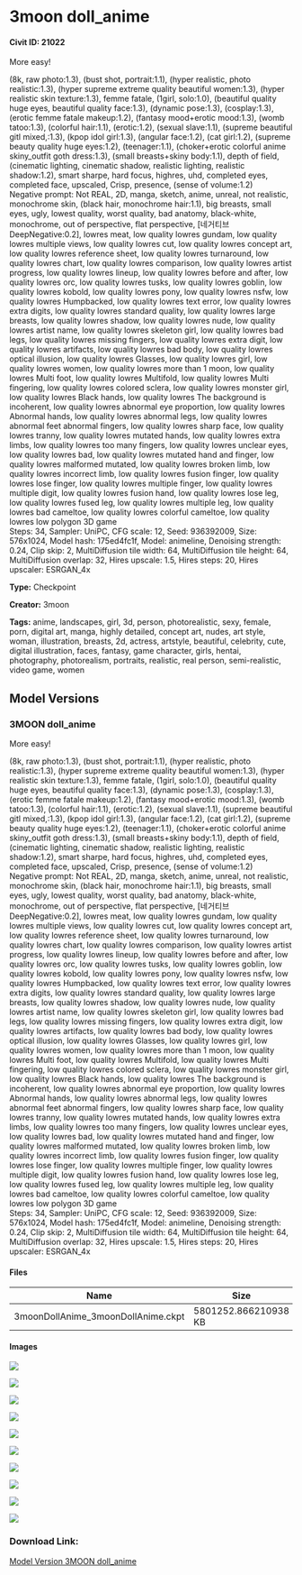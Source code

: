 # 3moon doll_anime

#### Civit ID: 21022

<p>More easy!</p><p></p><p></p><p>(8k, raw photo:1.3), (bust shot, portrait:1.1), (hyper realistic, photo realistic:1.3), (hyper supreme extreme quality beautiful women:1.3), (hyper realistic skin texture:1.3), femme fatale, (1girl, solo:1.0), (beautiful quality huge eyes, beautiful quality face:1.3), (dynamic pose:1.3), (cosplay:1.3), (erotic femme fatale makeup:1.2), (fantasy mood+erotic mood:1.3), (womb tatoo:1.3), (colorful hair:1.1), (erotic:1.2), (sexual slave:1.1), (supreme beautiful gitl mixed,:1.3), (kpop idol girl:1.3), (angular face:1.2), (cat girl:1.2), (supreme beauty quality huge eyes:1.2), (teenager:1.1), (choker+erotic colorful anime skiny_outfit goth dress:1.3), (small breasts+skiny body:1.1), depth of field, (cinematic lighting, cinematic shadow, realistic lighting, realistic shadow:1.2), smart sharpe, hard focus, highres, uhd, completed eyes, completed face, upscaled, Crisp, presence, (sense of volume:1.2)<br />Negative prompt: Not REAL, 2D, manga, sketch, anime, unreal, not realistic, monochrome skin, (black hair, monochrome hair:1.1), big breasts, small eyes, ugly, lowest quality, worst quality, bad anatomy, black-white, monochrome, out of perspective, flat perspective, [네거티브 DeepNegative:0.2], lowres meat, low quality lowres gundam, low quality lowres multiple views, low quality lowres cut, low quality lowres concept art, low quality lowres reference sheet, low quality lowres turnaround, low quality lowres chart, low quality lowres comparison, low quality lowres artist progress, low quality lowres lineup, low quality lowres before and after, low quality lowres orc, low quality lowres tusks, low quality lowres goblin, low quality lowres kobold, low quality lowres pony, low quality lowres nsfw, low quality lowres Humpbacked, low quality lowres text error, low quality lowres extra digits, low quality lowres standard quality, low quality lowres large breasts, low quality lowres shadow, low quality lowres nude, low quality lowres artist name, low quality lowres skeleton girl, low quality lowres bad legs, low quality lowres missing fingers, low quality lowres extra digit, low quality lowres artifacts, low quality lowres bad body, low quality lowres optical illusion, low quality lowres Glasses, low quality lowres girl, low quality lowres women, low quality lowres more than 1 moon, low quality lowres Multi foot, low quality lowres Multifold, low quality lowres Multi fingering, low quality lowres colored sclera, low quality lowres monster girl, low quality lowres Black hands, low quality lowres The background is incoherent, low quality lowres abnormal eye proportion, low quality lowres Abnormal hands, low quality lowres abnormal legs, low quality lowres abnormal feet abnormal fingers, low quality lowres sharp face, low quality lowres tranny, low quality lowres mutated hands, low quality lowres extra limbs, low quality lowres too many fingers, low quality lowres unclear eyes, low quality lowres bad, low quality lowres mutated hand and finger, low quality lowres malformed mutated, low quality lowres broken limb, low quality lowres incorrect limb, low quality lowres fusion finger, low quality lowres lose finger, low quality lowres multiple finger, low quality lowres multiple digit, low quality lowres fusion hand, low quality lowres lose leg, low quality lowres fused leg, low quality lowres multiple leg, low quality lowres bad cameltoe, low quality lowres colorful cameltoe, low quality lowres low polygon 3D game<br />Steps: 34, Sampler: UniPC, CFG scale: 12, Seed: 936392009, Size: 576x1024, Model hash: 175ed4fc1f, Model: animeline, Denoising strength: 0.24, Clip skip: 2, MultiDiffusion tile width: 64, MultiDiffusion tile height: 64, MultiDiffusion overlap: 32, Hires upscale: 1.5, Hires steps: 20, Hires upscaler: ESRGAN_4x</p>

**Type:** Checkpoint

**Creator:** 3moon

**Tags:** anime, landscapes, girl, 3d, person, photorealistic, sexy, female, porn, digital art, manga, highly detailed, concept art, nudes, art style, woman, illustration, breasts, 2d, actress, artstyle, beautiful, celebrity, cute, digital illustration, faces, fantasy, game character, girls, hentai, photography, photorealism, portraits, realistic, real person, semi-realistic, video game, women

## Model Versions

### 3MOON doll_anime

<p>More easy!</p><p></p><p></p><p>(8k, raw photo:1.3), (bust shot, portrait:1.1), (hyper realistic, photo realistic:1.3), (hyper supreme extreme quality beautiful women:1.3), (hyper realistic skin texture:1.3), femme fatale, (1girl, solo:1.0), (beautiful quality huge eyes, beautiful quality face:1.3), (dynamic pose:1.3), (cosplay:1.3), (erotic femme fatale makeup:1.2), (fantasy mood+erotic mood:1.3), (womb tatoo:1.3), (colorful hair:1.1), (erotic:1.2), (sexual slave:1.1), (supreme beautiful gitl mixed,:1.3), (kpop idol girl:1.3), (angular face:1.2), (cat girl:1.2), (supreme beauty quality huge eyes:1.2), (teenager:1.1), (choker+erotic colorful anime skiny_outfit goth dress:1.3), (small breasts+skiny body:1.1), depth of field, (cinematic lighting, cinematic shadow, realistic lighting, realistic shadow:1.2), smart sharpe, hard focus, highres, uhd, completed eyes, completed face, upscaled, Crisp, presence, (sense of volume:1.2)<br />Negative prompt: Not REAL, 2D, manga, sketch, anime, unreal, not realistic, monochrome skin, (black hair, monochrome hair:1.1), big breasts, small eyes, ugly, lowest quality, worst quality, bad anatomy, black-white, monochrome, out of perspective, flat perspective, [네거티브 DeepNegative:0.2], lowres meat, low quality lowres gundam, low quality lowres multiple views, low quality lowres cut, low quality lowres concept art, low quality lowres reference sheet, low quality lowres turnaround, low quality lowres chart, low quality lowres comparison, low quality lowres artist progress, low quality lowres lineup, low quality lowres before and after, low quality lowres orc, low quality lowres tusks, low quality lowres goblin, low quality lowres kobold, low quality lowres pony, low quality lowres nsfw, low quality lowres Humpbacked, low quality lowres text error, low quality lowres extra digits, low quality lowres standard quality, low quality lowres large breasts, low quality lowres shadow, low quality lowres nude, low quality lowres artist name, low quality lowres skeleton girl, low quality lowres bad legs, low quality lowres missing fingers, low quality lowres extra digit, low quality lowres artifacts, low quality lowres bad body, low quality lowres optical illusion, low quality lowres Glasses, low quality lowres girl, low quality lowres women, low quality lowres more than 1 moon, low quality lowres Multi foot, low quality lowres Multifold, low quality lowres Multi fingering, low quality lowres colored sclera, low quality lowres monster girl, low quality lowres Black hands, low quality lowres The background is incoherent, low quality lowres abnormal eye proportion, low quality lowres Abnormal hands, low quality lowres abnormal legs, low quality lowres abnormal feet abnormal fingers, low quality lowres sharp face, low quality lowres tranny, low quality lowres mutated hands, low quality lowres extra limbs, low quality lowres too many fingers, low quality lowres unclear eyes, low quality lowres bad, low quality lowres mutated hand and finger, low quality lowres malformed mutated, low quality lowres broken limb, low quality lowres incorrect limb, low quality lowres fusion finger, low quality lowres lose finger, low quality lowres multiple finger, low quality lowres multiple digit, low quality lowres fusion hand, low quality lowres lose leg, low quality lowres fused leg, low quality lowres multiple leg, low quality lowres bad cameltoe, low quality lowres colorful cameltoe, low quality lowres low polygon 3D game<br />Steps: 34, Sampler: UniPC, CFG scale: 12, Seed: 936392009, Size: 576x1024, Model hash: 175ed4fc1f, Model: animeline, Denoising strength: 0.24, Clip skip: 2, MultiDiffusion tile width: 64, MultiDiffusion tile height: 64, MultiDiffusion overlap: 32, Hires upscale: 1.5, Hires steps: 20, Hires upscaler: ESRGAN_4x</p>

#### Files

| Name | Size | Type | Format | Download Url | AutoV1 | AutoV2 | SHA256 | CRC32 | BLAKE3 |
| --- | --- | --- | --- | --- | --- | --- | --- | --- | --- |
| 3moonDollAnime_3moonDollAnime.ckpt | 5801252.866210938 KB | Model | PickleTensor | https://civitai.com/api/download/models/25018 | F81EA0D8 | DC2C114FA1 | DC2C114FA13974F062E7D61F05E1AF8721F9BA48573B43E525215203FFA853F0 | 64E167B7 | CA840480F050D01D672B8D6A852810CC90285DA4B68FF71374744B37F4E859D1 |

#### Images

<p><img src="https://image.civitai.com/xG1nkqKTMzGDvpLrqFT7WA/426c259f-c9e7-4a78-9bdc-86de2b541a00/width=450/273719.jpeg" /></p>

<p><img src="https://image.civitai.com/xG1nkqKTMzGDvpLrqFT7WA/a282acc4-0d72-4de0-6c7b-c0371294b800/width=450/273733.jpeg" /></p>

<p><img src="https://image.civitai.com/xG1nkqKTMzGDvpLrqFT7WA/7f072d70-1df8-4075-81f0-8fc9c2bf5f00/width=450/273732.jpeg" /></p>

<p><img src="https://image.civitai.com/xG1nkqKTMzGDvpLrqFT7WA/f0b51b81-3729-4eb8-3c90-4f459c963800/width=450/273734.jpeg" /></p>

<p><img src="https://image.civitai.com/xG1nkqKTMzGDvpLrqFT7WA/4407b2fe-f9c5-431e-67ca-394acf6c5a00/width=450/273731.jpeg" /></p>

<p><img src="https://image.civitai.com/xG1nkqKTMzGDvpLrqFT7WA/e10a701f-50fd-4466-330d-497ec255be00/width=450/273730.jpeg" /></p>

<p><img src="https://image.civitai.com/xG1nkqKTMzGDvpLrqFT7WA/b08f1786-3bf1-45e3-4d88-b95479e4f600/width=450/273729.jpeg" /></p>

<p><img src="https://image.civitai.com/xG1nkqKTMzGDvpLrqFT7WA/64f2e382-4ad6-4522-0313-d69d91814400/width=450/273728.jpeg" /></p>

<p><img src="https://image.civitai.com/xG1nkqKTMzGDvpLrqFT7WA/1769cab5-e0c0-438f-6a2a-a834f0774500/width=450/273727.jpeg" /></p>

<p><img src="https://image.civitai.com/xG1nkqKTMzGDvpLrqFT7WA/393ea184-5d69-47d3-ceea-b783734a4b00/width=450/273726.jpeg" /></p>

### Download Link:

[Model Version 3MOON doll_anime](https://civitai.com/api/download/models/25018)

